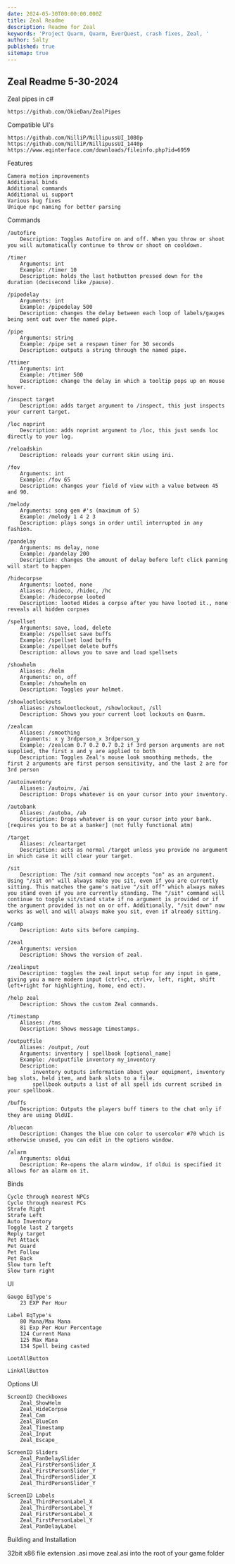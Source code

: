 ```yaml
---
date: 2024-05-30T00:00:00.000Z
title: Zeal Readme
description: Readme for Zeal
keywords: 'Project Quarm, Quarm, EverQuest, crash fixes, Zeal, '
author: Salty
published: true
sitemap: true
---
```

## Zeal Readme 5-30-2024

Zeal pipes in c#

    https://github.com/OkieDan/ZealPipes

Compatible UI's

    https://github.com/NilliP/NillipussUI_1080p
    https://github.com/NilliP/NillipussUI_1440p
    https://www.eqinterface.com/downloads/fileinfo.php?id=6959

Features

    Camera motion improvements
    Additional binds
    Additional commands
    Additional ui support
    Various bug fixes
    Unique npc naming for better parsing

Commands

	/autofire
        Description: Toggles Autofire on and off. When you throw or shoot you will automatically continue to throw or shoot on cooldown.

    /timer
        Arguments: int
        Example: /timer 10
        Description: holds the last hotbutton pressed down for the duration (decisecond like /pause).

    /pipedelay
        Arguments: int
        Example: /pipedelay 500
        Description: changes the delay between each loop of labels/gauges being sent out over the named pipe.

    /pipe
        Arguments: string
        Example: /pipe set a respawn timer for 30 seconds
        Description: outputs a string through the named pipe.

    /ttimer
        Arguments: int
        Example: /ttimer 500
        Description: change the delay in which a tooltip pops up on mouse hover.

    /inspect target
        Description: adds target argument to /inspect, this just inspects your current target.

    /loc noprint
        Description: adds noprint argument to /loc, this just sends loc directly to your log.

    /reloadskin
        Description: reloads your current skin using ini.

    /fov
        Arguments: int
        Example: /fov 65
        Description: changes your field of view with a value between 45 and 90.

    /melody
        Arguments: song gem #'s (maximum of 5)
        Example: /melody 1 4 2 3
        Description: plays songs in order until interrupted in any fashion.

    /pandelay
        Arguments: ms delay, none
        Example: /pandelay 200
        Description: changes the amount of delay before left click panning will start to happen

    /hidecorpse
        Arguments: looted, none
        Aliases: /hideco, /hidec, /hc
        Example: /hidecorpse looted
        Description: looted Hides a corpse after you have looted it., none reveals all hidden corpses

    /spellset
        Arguments: save, load, delete
        Example: /spellset save buffs
        Example: /spellset load buffs
        Example: /spellset delete buffs
        Description: allows you to save and load spellsets

    /showhelm
        Aliases: /helm
        Arguments: on, off
        Example: /showhelm on
        Description: Toggles your helmet.

    /showlootlockouts
        Aliases: /showlootlockout, /showlockout, /sll
        Description: Shows you your current loot lockouts on Quarm.

    /zealcam
        Aliases: /smoothing
        Arguments: x y 3rdperson_x 3rdperson_y
        Example: /zealcam 0.7 0.2 0.7 0.2 if 3rd person arguments are not supplied, the first x and y are applied to both
        Description: Toggles Zeal's mouse look smoothing methods, the first 2 arguments are first person sensitivity, and the last 2 are for 3rd person

    /autoinventory
        Aliases: /autoinv, /ai
        Description: Drops whatever is on your cursor into your inventory.

    /autobank
        Aliases: /autoba, /ab
        Description: Drops whatever is on your cursor into your bank. [requires you to be at a banker] (not fully functional atm)

    /target
        Aliases: /cleartarget
        Description: acts as normal /target unless you provide no argument in which case it will clear your target.

    /sit
        Description: The /sit command now accepts "on" as an argument. Using "/sit on" will always make you sit, even if you are currently sitting. This matches the game's native "/sit off" which always makes you stand even if you are currently standing. The "/sit" command will continue to toggle sit/stand state if no argument is provided or if the argument provided is not on or off. Additionally, "/sit down" now works as well and will always make you sit, even if already sitting.

    /camp
        Description: Auto sits before camping.

    /zeal
        Arguments: version
        Description: Shows the version of zeal.

    /zealinput
        Description: toggles the zeal input setup for any input in game, giving you a more modern input (ctrl+c, ctrl+v, left, right, shift left+right for highlighting, home, end ect).

    /help zeal
        Description: Shows the custom Zeal commands.

    /timestamp
        Aliases: /tms
        Description: Shows message timestamps.

    /outputfile
        Aliases: /output, /out
        Arguments: inventory | spellbook [optional_name]
        Example: /outputfile inventory my_inventory
        Description:
            inventory outputs information about your equipment, inventory bag slots, held item, and bank slots to a file.
            spellbook outputs a list of all spell ids current scribed in your spellbook.

    /buffs
        Description: Outputs the players buff timers to the chat only if they are using OldUI.

    /bluecon
        Description: Changes the blue con color to usercolor #70 which is otherwise unused, you can edit in the options window.

    /alarm
        Arguments: oldui
        Description: Re-opens the alarm window, if oldui is specified it allows for an alarm on it.

Binds

    Cycle through nearest NPCs
    Cycle through nearest PCs
    Strafe Right
    Strafe Left
    Auto Inventory
    Toggle last 2 targets
    Reply target
    Pet Attack
    Pet Guard
    Pet Follow
    Pet Back
    Slow turn left
    Slow turn right

UI

    Gauge EqType's
        23 EXP Per Hour

    Label EqType's
        80 Mana/Max Mana
        81 Exp Per Hour Percentage
        124 Current Mana
        125 Max Mana
        134 Spell being casted

    LootAllButton

    LinkAllButton

Options UI

    ScreenID Checkboxes
        Zeal_ShowHelm
        Zeal_HideCorpse
        Zeal_Cam
        Zeal_BlueCon
        Zeal_Timestamp
        Zeal_Input
        Zeal_Escape_

    ScreenID Sliders
        Zeal_PanDelaySlider
        Zeal_FirstPersonSlider_X
        Zeal_FirstPersonSlider_Y
        Zeal_ThirdPersonSlider_X
        Zeal_ThirdPersonSlider_Y

    ScreenID Labels
        Zeal_ThirdPersonLabel_X
        Zeal_ThirdPersonLabel_Y
        Zeal_FirstPersonLabel_X
        Zeal_FirstPersonLabel_Y
        Zeal_PanDelayLabel

Building and Installation

32bit x86
file extension .asi
move zeal.asi into the root of your game folder 